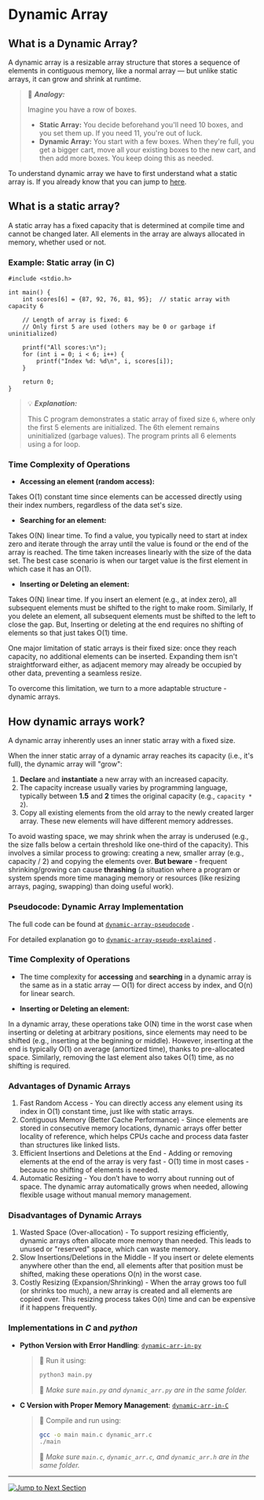 # **Dynamic Array**

## **What is a Dynamic Array?**

A dynamic array is a resizable array structure that stores a sequence of elements in contiguous memory, like a normal array — but unlike static arrays, it can grow and shrink at runtime.

> 🧠 _**Analogy:**_
>
> Imagine you have a row of boxes.
> * **Static Array:** You decide beforehand you'll need 10 boxes, and you set them up. If you need 11, you're out of luck.
> * **Dynamic Array:** You start with a few boxes. When they're full, you get a bigger cart, move all your existing boxes to the new cart, and then add more boxes. You keep doing this as needed.

To understand dynamic array we have to first understand what a static array is. If you already know that you can jump to [here](#how-da-works). 

## **What is a static array?**

A static array has a fixed capacity that is determined at compile time and cannot be changed later. All elements in the array are always allocated in memory, whether used or not. 

### **Example: Static array (in C)**

```
#include <stdio.h>

int main() {
    int scores[6] = {87, 92, 76, 81, 95};  // static array with capacity 6

    // Length of array is fixed: 6
    // Only first 5 are used (others may be 0 or garbage if uninitialized)
    
    printf("All scores:\n");
    for (int i = 0; i < 6; i++) {
        printf("Index %d: %d\n", i, scores[i]);
    }

    return 0;
}
```

> 💡 _**Explanation:**_ 
> 
> This C program demonstrates a static array of fixed size `6`, where only the first 5 elements are initialized. The 6th element remains uninitialized (garbage values). The program prints all 6 elements using a for loop.

### **Time Complexity of Operations**

- **Accessing an element (random access):**

Takes O(1) constant time since elements can be accessed directly using their index numbers, regardless of the data set's size.

- **Searching for an element:**

Takes O(N) linear time. To find a value, you typically need to start at index zero and iterate through the array until the value is found or the end of the array is reached. The time taken increases linearly with the size of the data set. The best case scenario is when our target value is the first element in which case it has an O(1). 

- **Inserting or Deleting an element:**

Takes O(N) linear time. If you insert an element (e.g., at index zero), all subsequent elements must be shifted to the right to make room. Similarly, If you delete an element, all subsequent elements must be shifted to the left to close the gap. But, Inserting or deleting at the end requires no shifting of elements so that just takes O(1) time. 


One major limitation of static arrays is their fixed size: once they reach capacity, no additional elements can be inserted. Expanding them isn't straightforward either, as adjacent memory may already be occupied by other data, preventing a seamless resize.

To overcome this limitation, we turn to a more adaptable structure - dynamic arrays.

## **How dynamic arrays work?** <a name="how-da-works"></a>

A dynamic array inherently uses an inner static array with a fixed size.

When the inner static array of a dynamic array reaches its capacity (i.e., it's full), the dynamic array will "grow":

1. **Declare** and **instantiate** a new array with an increased capacity.
2. The capacity increase usually varies by programming language, typically between **1.5** and **2** times the original capacity (e.g., `capacity * 2`). 
3. Copy all existing elements from the old array to the newly created larger array. These new elements will have different memory addresses.

To avoid wasting space, we may shrink when the array is underused  (e.g., the size falls below a certain threshold like one-third of the capacity). This involves a similar process to growing: creating a new, smaller array (e.g., capacity / 2) and copying the elements over. **But beware** - frequent shrinking/growing can cause **thrashing** (a situation where a program or system spends more time managing memory or resources (like resizing arrays, paging, swapping) than doing useful work). 

### **Pseudocode: Dynamic Array Implementation**

The full code can be found at [`dynamic-array-pseudocode`](src/dynamic_array.pseudo) .

For detailed explanation go to [`dynamic-array-pseudo-explained`](src/dynamic_array_pseudo_explained.md) . 

### **Time Complexity of Operations**

- The time complexity for **accessing** and **searching** in a dynamic array is the same as in a static array — O(1) for direct access by index, and O(n) for linear search. 

- **Inserting or Deleting an element:**

In a dynamic array, these operations take O(N) time in the worst case when inserting or deleting at arbitrary positions, since elements may need to be shifted (e.g., inserting at the beginning or middle). However, inserting at the end is typically O(1) on average (amortized time), thanks to pre-allocated space. Similarly, removing the last element also takes O(1) time, as no shifting is required.

### **Advantages of Dynamic Arrays**

1. Fast Random Access - You can directly access any element using its index in O(1) constant time, just like with static arrays.
2. Contiguous Memory (Better Cache Performance) - Since elements are stored in consecutive memory locations, dynamic arrays offer better locality of reference, which helps CPUs cache and process data faster than structures like linked lists.
3. Efficient Insertions and Deletions at the End - Adding or removing elements at the end of the array is very fast - O(1) time in most cases - because no shifting of elements is needed.
4. Automatic Resizing - You don’t have to worry about running out of space. The dynamic array automatically grows when needed, allowing flexible usage without manual memory management.

### **Disadvantages of Dynamic Arrays**

1. Wasted Space (Over-allocation) - To support resizing efficiently, dynamic arrays often allocate more memory than needed. This leads to unused or "reserved" space, which can waste memory.
2. Slow Insertions/Deletions in the Middle - If you insert or delete elements anywhere other than the end, all elements after that position must be shifted, making these operations O(n) in the worst case.
3. Costly Resizing (Expansion/Shrinking) - When the array grows too full (or shrinks too much), a new array is created and all elements are copied over. This resizing process takes O(n) time and can be expensive if it happens frequently.

### **Implementations in _C_ and _python_**

- **Python Version with Error Handling**: [`dynamic-arr-in-py`](src/dynamic_arr.py)  
  > 🚀 Run it using:  
  > ```bash
  > python3 main.py
  > ```
  > 📁 *Make sure `main.py` and `dynamic_arr.py` are in the same folder.*


- **C Version with Proper Memory Management**: [`dynamic-arr-in-C`](src/dynamic_arr.c)  
  > 🚀 Compile and run using:  
  > ```bash
  > gcc -o main main.c dynamic_arr.c
  > ./main
  > ```
  > 📁 *Make sure `main.c`, `dynamic_arr.c`, and `dynamic_arr.h` are in the same folder.*

---

[![Jump to Next Section](https://img.shields.io/badge/-📚%20Jump%20to%20Next%20Section-blueviolet?style=for-the-badge)](./hashing.md)
